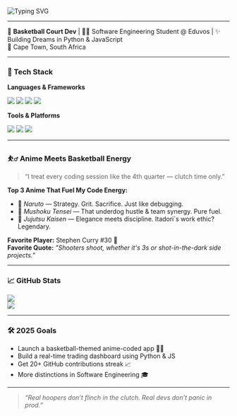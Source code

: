 
<img src="https://readme-typing-svg.demolab.com?font=Fira+Code&weight=500&size=24&pause=1000&color=F97316&center=true&vCenter=true&width=435&lines=Hey+I'm+Joshua+Nehohwa!;Basketball+Lover+%7C+Anime+Nerd+%7C+Code+Grinder" alt="Typing SVG" />

---

🏀 **Basketball Court Dev** | 👨‍💻 Software Engineering Student @ Eduvos | ✨ Building Dreams in Python & JavaScript  
📍 Cape Town, South Africa

---

### 🔧 Tech Stack
**Languages & Frameworks**
<div>
  <img src="https://img.shields.io/badge/-Python-3776AB?style=for-the-badge&logo=python&logoColor=white"/>
  <img src="https://img.shields.io/badge/-JavaScript-F7DF1E?style=for-the-badge&logo=javascript&logoColor=black"/>
  <img src="https://img.shields.io/badge/-Visual%20Basic-6E4F8D?style=for-the-badge"/>
  <img src="https://img.shields.io/badge/-HTML5-E34F26?style=for-the-badge&logo=html5&logoColor=white"/>
</div>

**Tools & Platforms**
<div>
  <img src="https://img.shields.io/badge/-Linux-FCC624?style=for-the-badge&logo=linux&logoColor=black"/>
  <img src="https://img.shields.io/badge/-AWS-232F3E?style=for-the-badge&logo=amazon-aws&logoColor=white"/>
  <img src="https://img.shields.io/badge/-VS%20Code-007ACC?style=for-the-badge&logo=visual-studio-code&logoColor=white"/>
</div>

---

### ⛹️‍♂️ Anime Meets Basketball Energy

> “I treat every coding session like the 4th quarter — clutch time only.”

**Top 3 Anime That Fuel My Code Energy:**
- 🥇 *Naruto* — Strategy. Grit. Sacrifice. Just like debugging.
- 🥈 *Mushoku Tensei* — That underdog hustle & team synergy. Pure fuel.
- 🥉 *Jujutsu Kaisen* — Elegance meets discipline. Itadori´s work ethic? Legendary.

**Favorite Player:** Stephen Curry #30 🏀  
**Favorite Quote:** *"Shooters shoot, whether it's 3s or shot-in-the-dark side projects."*

---

### 📈 GitHub Stats

<img align="center" src="https://github-readme-stats.vercel.app/api?username=jnehohwa&show_icons=true&theme=radical&count_private=true" />
<br/>
<img align="center" src="https://github-readme-stats.vercel.app/api/top-langs/?username=jnehohwa&layout=compact&theme=radical" />

---

### 🛠️ 2025 Goals

- Launch a basketball-themed anime-coded app 🏀🎌  
- Build a real-time trading dashboard using Python & JS  
- Get 20+ GitHub contributions streak 📈  
- More distinctions in Software Engineering 🎓  

---

> *“Real hoopers don’t flinch in the clutch. Real devs don’t panic in prod.”*
